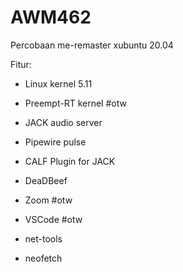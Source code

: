 # AWM462
Percobaan me-remaster xubuntu 20.04

Fitur:
- Linux kernel 5.11
- Preempt-RT kernel #otw

- JACK audio server
- Pipewire pulse
- CALF Plugin for JACK
- DeaDBeef

- Zoom #otw
- VSCode #otw
- net-tools
- neofetch
